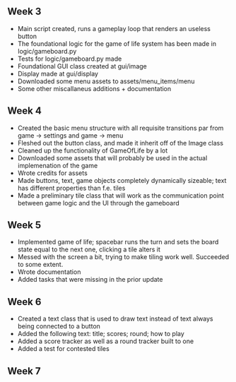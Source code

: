 ## Week 3

- Main script created, runs a gameplay loop that renders an useless button
- The foundational logic for the game of life system has been made in logic/gameboard.py
- Tests for logic/gameboard.py made
- Foundational GUI class created at gui/image
- Display made at gui/display
- Downloaded some menu assets to assets/menu_items/menu
- Some other miscallaneus additions + documentation

## Week 4

- Created the basic menu structure with all requisite transitions par from game -> settings and game -> menu
- Fleshed out the button class, and made it inherit off of the Image class
- Cleaned up the functionality of GameOfLife by a lot
- Downloaded some assets that will probably be used in the actual implemenation of the game
- Wrote credits for assets
- Made buttons, text, game objects completely dynamically sizeable; text has different properties than f.e. tiles
- Made a preliminary tile class that will work as the communication point between game logic and the UI through the gameboard

## Week 5

- Implemented game of life; spacebar runs the turn and sets the board state equal to the next one, clicking a tile alters it
- Messed with the screen a bit, trying to make tiling work well. Succeeded to some extent. 
- Wrote documentation
- Added tasks that were missing in the prior update

## Week 6

- Created a text class that is used to draw text instead of text always being connected to a button
- Added the following text: title; scores; round; how to play
- Added a score tracker as well as a round tracker built to one
- Added a test for contested tiles

## Week 7